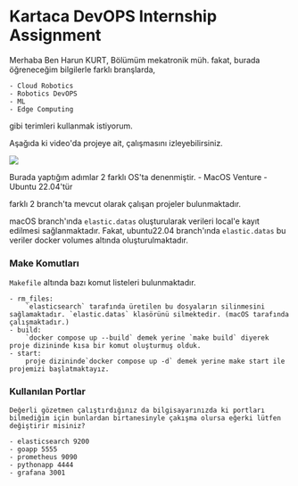 # Kartaca DevOPS Internship Assignment

Merhaba Ben Harun KURT, Bölümüm mekatronik müh. fakat, burada öğreneceğim bilgilerle farklı branşlarda,

    - Cloud Robotics
    - Robotics DevOPS  
    - ML
    - Edge Computing
  
gibi terimleri kullanmak istiyorum.

Aşağıda ki video'da projeye ait, çalışmasını izleyebilirsiniz.

![](https://www.youtube.com/watch?v=tNaWTzpV4yE)

Burada yaptığım adımlar 2 farklı OS'ta denenmiştir.
    - MacOS Venture
    - Ubuntu 22.04'tür

farklı 2 branch'ta mevcut olarak çalışan projeler bulunmaktadır.

macOS branch'ında ```elastic.datas``` oluşturularak verileri local'e kayıt edilmesi sağlanmaktadır.
Fakat, ubuntu22.04 branch'ında `elastic.datas` bu veriler docker volumes altında oluşturulmaktadır.

### Make Komutları

```Makefile``` altında bazı komut listeleri bulunmaktadır.

    - rm_files:
        `elasticsearch` tarafında üretilen bu dosyaların silinmesini sağlamaktadır. `elastic.datas` klasörünü silmektedir. (macOS tarafında çalışmaktadır.)
    - build:
        `docker compose up --build` demek yerine `make build` diyerek proje dizininde kısa bir komut oluşturmuş olduk.
    - start:
        proje dizininde`docker compose up -d` demek yerine make start ile projemizi başlatmaktayız. 

### Kullanılan Portlar

    Değerli gözetmen çalıştırdığınız da bilgisayarınızda ki portları bilmediğim için bunlardan birtanesinyle çakışma olursa eğerki lütfen değiştirir misiniz? 

    - elasticsearch 9200
    - goapp 5555
    - prometheus 9090
    - pythonapp 4444
    - grafana 3001
